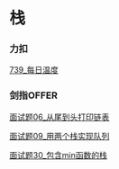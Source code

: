 # 栈

### 力扣
[739_每日温度](LeetCode/739_每日温度.py)
### 剑指OFFER



[面试题06_从尾到头打印链表](JianZhiOffer/面试题06_从尾到头打印链表.py)

[面试题09_用两个栈实现队列](JianZhiOffer/面试题09_用两个栈实现队列.py)

[面试题30_包含min函数的栈](JianZhiOffer/面试题30_包含min函数的栈.py)


